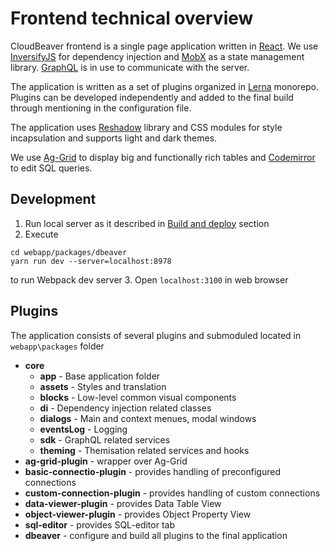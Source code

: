 # Frontend technical overview

CloudBeaver frontend is a single page application written in [React](https://reactjs.org).
We use [InversifyJS](https://github.com/inversify/InversifyJS) for dependency injection and [MobX](https://mobx.js.org) as a state management library. [GraphQL](https://graphql.org) is in use to communicate with the server.

The application is written as a set of plugins organized in [Lerna](https://github.com/lerna/lerna) monorepo. Plugins can be developed independently and added to the final build through mentioning in the configuration file.

The application uses [Reshadow](https://reshadow.dev) library and CSS modules for style incapsulation and supports light and dark themes.

We use [Ag-Grid](https://www.ag-grid.com) to display big and functionally rich tables and [Codemirror](https://codemirror.net/2/) to edit SQL queries.

## Development
1. Run local server as it described in [Build and deploy](https://github.com/dbeaver/cloudbeaver/wiki/Build-and-deploy) section
2. Execute
```
cd webapp/packages/dbeaver
yarn run dev --server=localhost:8978
```
to run Webpack dev server
3. Open `localhost:3100` in web browser

## Plugins
The application consists of several plugins and submoduled located in `webapp\packages` folder
* **core**
  * **app** - Base application folder
  * **assets** - Styles and translation
  * **blocks** - Low-level common visual components
  * **di** - Dependency injection related classes
  * **dialogs** - Main and context menues, modal windows
  * **eventsLog** - Logging
  * **sdk** - GraphQL related services
  * **theming** - Themisation related services and hooks
* **ag-grid-plugin** - wrapper over Ag-Grid
* **basic-connectio-plugin** - provides handling of preconfigured connections
* **custom-connection-plugin** - provides handling of custom connections
* **data-viewer-plugin** - provides Data Table View
* **object-viewer-plugin** - provides Object Property View
* **sql-editor** - provides SQL-editor tab
* **dbeaver** - configure and build all plugins to the final application

